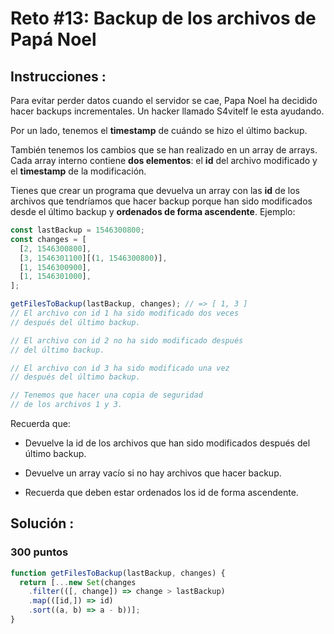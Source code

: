 # Reto #13: Backup de los archivos de Papá Noel

## Instrucciones :

Para evitar perder datos cuando el servidor se cae, Papa Noel ha decidido hacer backups incrementales. Un hacker llamado S4vitelf le esta ayudando.

Por un lado, tenemos el **timestamp** de cuándo se hizo el último backup.

También tenemos los cambios que se han realizado en un array de arrays. Cada array interno contiene **dos elementos**: el **id** del archivo modificado y el **timestamp** de la modificación.

Tienes que crear un programa que devuelva un array con las **id** de los archivos que tendríamos que hacer backup porque han sido modificados desde el último backup y **ordenados de forma ascendente**. Ejemplo:

```js
const lastBackup = 1546300800;
const changes = [
  [2, 1546300800],
  [3, 1546301100][(1, 1546300800)],
  [1, 1546300900],
  [1, 1546301000],
];

getFilesToBackup(lastBackup, changes); // => [ 1, 3 ]
// El archivo con id 1 ha sido modificado dos veces
// después del último backup.

// El archivo con id 2 no ha sido modificado después
// del último backup.

// El archivo con id 3 ha sido modificado una vez
// después del último backup.

// Tenemos que hacer una copia de seguridad
// de los archivos 1 y 3.
```

Recuerda que:

- Devuelve la id de los archivos que han sido modificados después del último backup.

- Devuelve un array vacío si no hay archivos que hacer backup.

- Recuerda que deben estar ordenados los id de forma ascendente.

## **Solución :**

### 300 puntos

```js
function getFilesToBackup(lastBackup, changes) {
  return [...new Set(changes
    .filter(([, change]) => change > lastBackup)
    .map(([id,]) => id)
    .sort((a, b) => a - b))];
}
```
